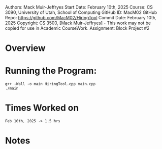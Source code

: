 Authors: Mack Muir-Jeffryes
Start Date: February 10th, 2025
Course: CS 3090, University of Utah, School of Computing
GitHub ID: MacM02
GitHub Repo: https://github.com/MacM02/HiringTool
Commit Date: February 10th, 2025
Copyright: CS 3500, [Mack Muir-Jeffryes] - This work may not be copied for use in Academic CourseWork.
Assignment: Block Project #2

# Overview


# Running the Program:
    g++ -Wall -o main HiringTool.cpp main.cpp
    ./main
	
# Times Worked on
	Feb 10th, 2025 -> 1.5 hrs

# Notes
